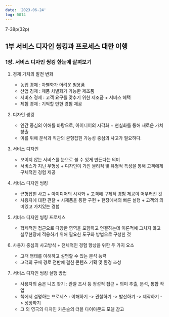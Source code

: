 ```yaml
---
date: '2023-06-24'
log: 0014
---
```


7-38p(32p)

## 1부 서비스 디자인 씽킹과 프로세스 대한 이행

### 1장. 서비스 디자인 씽킹 한눈에 살펴보기

1. 경제 가치의  발전 변화
	- 농업 경제 : 차별화가 어려운 범용품 
	- 산업 경제 : 제품 차별화가 가능한 제조품
	- 서비스  경제 : 고객 요구를 맞추기 위한 제조품 + 서비스 혜택
	- 체험 경제 : 기억할 만한 경험 제공

2. 디자인 씽킹
	- 인간 중심의 이해를 바탕으로, 아이디어의 시각화 + 현실화를 통해 새로운 가치 창출
	- 이를 위해 분석과 직관의 균형잡힌 가능성  중심의 사고가 필요하다.

3. 서비스 디자인
	- 보이지 않는 서비스를 눈으로 볼 수 있게 만든다는 의미
	- 서비스가 지닌 무형성 + 디자인이 가진 물리적 및 유형적 특성을 통해 고객에게 구체적인 경험 제공

4. 서비스 디자인 씽킹
	- 균형잡힌 사고 + 아이디어의 시각화 + 고객에 구체적 경험 제공이 어우러진 것
	- 사용자에 대한 관찰 + 시제품을 통한 구현 + 현장에서의 빠른 실행 + 고객의 의미있고 가치있는 경험

5. 서비스 디자인 씽킹 프로세스
	- 학제적인 접근으로 다양한 영역을 포함하고 연결하는데 이론적에 그치지 않고 실무현장에 적용하기 위해 필요한 도구와 방법으로 구성한 것

6. 사용자 중심의 사고방식 + 전체적인 경험 향상을 위한 두 가지 요소
	- 고객 행태를 이해하고 설명할 수 있는 분석 능력
	- 고객의 구매 경로 전반에 걸친 콘텐츠 기획 및 환경 조성

7. 서비스 디자인 씽킹 실행 방법
	- 사용자의 숨은 니즈 찾기 : 관찰 조사 등 정성적 접근 + 의미 추출, 분석, 통합 작업 
	- 책에서 설명하는 프로세스 : 이해하기 -> 관찰하기 -> 발산하기 -> 제작하기 -> 성장하기
	- 그 외 영국의 디자인 카운슬의 더블 다이아몬드 모델 참고